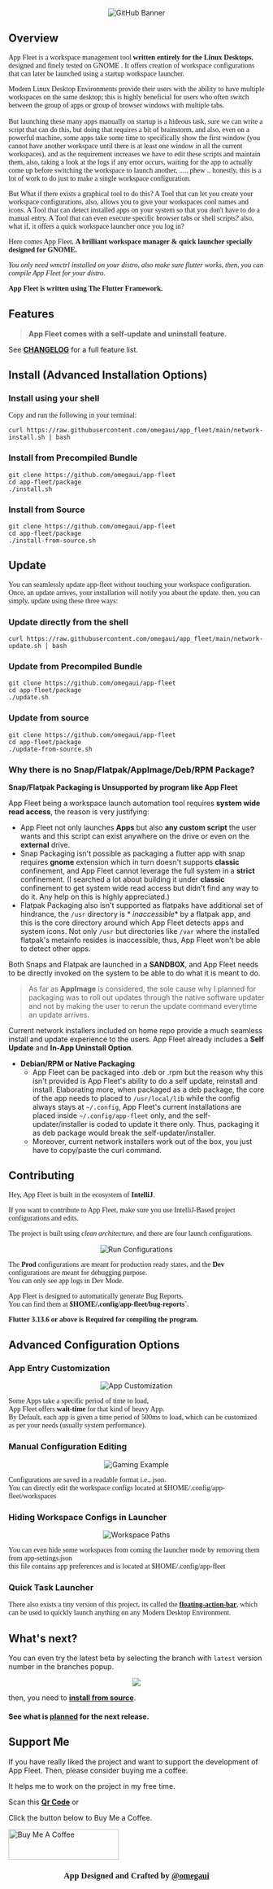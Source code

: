 <div align="center">
    <img src="github/banner/github-banner.png" alt="GitHub Banner">
</div>

## Overview

<p style="font-family: Sen">
App Fleet is a workspace management tool <strong>written entirely for the Linux Desktops</strong>,
designed and finely tested on GNOME .
It offers creation of workspace configurations that can later be launched using a startup workspace launcher.
</p>

<p style="font-family: Sen">
Modern Linux Desktop Environments provide their users with the ability to have multiple workspaces on the same desktop;
this is highly beneficial for users
who often switch between the group of apps or group of browser windows with multiple tabs.
<br>
<br>
But launching these many apps manually on startup is a hideous task, sure we can write a script that can do this,
but doing that requires a bit of brainstorm, and also, even on a powerful machine, some apps take some time to
specifically show the first window
(you cannot have another workspace until there is at least one window in all the current workspaces),
and as the requirement increases we have to edit these scripts and maintain them, also,
taking a look at the logs if any error occurs, waiting for the app to actually come up before switching the 
workspace to launch another, ..... phew .. honestly,
this is a lot of work to do just to make a single workspace configuration.
</p>

<p style="font-family: Sen">
But What if there exists a graphical tool to do this?
A Tool that can let you create your workspace configurations,
also, allows you to give your workspaces cool names and icons.
A Tool that can detect installed apps on your system so that you don't have to do a manual entry.
A Tool that can even execute specific browser tabs or shell scripts?
also, what if, it offers a quick workspace launcher once you log in?
</p>

<p style="font-family: Sen">
Here comes App Fleet, 
<strong>A brilliant workspace manager & quick launcher specially designed for GNOME.</strong>
</p>

<p style="font-family: Sen">
<i>You only need wmctrl installed on your distro, also make sure flutter works, then, you can compile App Fleet for your distro.</i>
</p>
<p style="font-family: Sen">
<strong>App Fleet is written using The Flutter Framework.</strong>
</p>

## Features

> **App Fleet comes with a self-update and uninstall feature.**

See [**CHANGELOG**](https://github.com/omegaui/app_fleet/blob/main/CHANGELOG.md) for a full feature list.

## Install (Advanced Installation Options)

### Install using your shell

<p style="font-family: Sen">
Copy and run the following in your terminal:
</p>

```shell
curl https://raw.githubusercontent.com/omegaui/app_fleet/main/network-install.sh | bash
```

### Install from Precompiled Bundle

```shell
git clone https://github.com/omegaui/app-fleet
cd app-fleet/package
./install.sh
```

### Install from Source

```shell
git clone https://github.com/omegaui/app-fleet
cd app-fleet/package
./install-from-source.sh
```

## Update

<p style="font-family: Sen">
You can seamlessly update app-fleet without touching your workspace configuration.
Once, an update arrives, your installation will notify you about the update.
then, you can simply, update using these three ways:
</p>

### Update directly from the shell

```shell
curl https://raw.githubusercontent.com/omegaui/app_fleet/main/network-update.sh | bash
```

### Update from Precompiled Bundle

```shell
git clone https://github.com/omegaui/app-fleet
cd app-fleet/package
./update.sh
```

### Update from source

```shell
git clone https://github.com/omegaui/app-fleet
cd app-fleet/package
./update-from-source.sh
```

### Why there is no Snap/Flatpak/AppImage/Deb/RPM Package?

**Snap/Flatpak Packaging is Unsupported by program like App Fleet**

App Fleet being a workspace launch automation tool requires **system wide read access**,
the reason is very justifying:

- App Fleet not only launches **Apps** but also **any custom script** the user wants
  and this script can exist anywhere on the drive or even on the **external** drive.
- Snap Packaging isn't possible as packaging a flutter app with snap requires **gnome** extension which in turn doesn't
  supports **classic** confinement, and App Fleet cannot leverage the full system in a **strict** confinement. (I
  searched a lot about building it under **classic** confinement to get system wide read access but didn't find any way
  to do it. Any help on this is highly appreciated.)
- Flatpak Packaging also isn't supported as flatpaks have additional set of hindrance, the `/usr` directory is *
  *inaccessible** by a flatpak app, and this is the core directory around which App Fleet detects apps and system icons.
  Not only `/usr` but directories like `/var` where the installed flatpak's metainfo resides is inaccessible, thus, App
  Fleet won't be able to detect other apps.

Both Snaps and Flatpak are launched in a **SANDBOX**, and App Fleet needs to be directly invoked on the system to be
able to do what it is meant to do.

> As far as **AppImage** is considered, the sole cause why I planned for packaging was to roll out updates through the
> native software updater and not by making the user to rerun the update command everytime an update arrives. <br>

Current network installers included on home repo provide a much seamless install and update experience to the users.
App Fleet already includes a **Self Update** and **In-App Uninstall Option**.

- **Debian/RPM or Native Packaging**
  - App Fleet can be packaged into .deb or .rpm but the reason why this isn't provided is App Fleet's ability to do a
    self update, reinstall and install. Elaborating more, when packaged as a deb package, the core of the app needs to
    placed to `/usr/local/lib` while the config always stays
    at `~/.config`, App Fleet's current installations are placed inside `~/.config/app-fleet` only, and the
    self-updater/installer is coded to update it there only. Thus, packaging it as deb package would break the
    self-updater/installer.
  - Moreover, current network installers work out of the box, you just have to copy/paste the curl command.

## Contributing

<p style="font-family: Sen">
Hey, App Fleet is built in the ecosystem of <strong>IntelliJ</strong>.
</p>

<p style="font-family: Sen">
If you want to contribute to App Fleet, make sure you use IntelliJ-Based project configurations and edits.
</p>

<p style="font-family: Sen">
The project is built using <i>clean architecture</i>, and there are four launch configurations. 
</p>

<div align="center">
    <img src="github/images/run-configurations.png" alt="Run Configurations"/>
</div>

<p style="font-family: Sen">
The <strong>Prod</strong> configurations are meant for production ready states,
and the <strong>Dev</strong> configurations are meant for debugging purpose.
<br>
You can only see app logs in Dev Mode.
</p>

<p style="font-family: Sen">
App Fleet is designed to automatically generate Bug Reports.
<br>
You can find them at <strong>$HOME/.config/app-fleet/bug-reports`</strong>.
</p>

<p style="font-family: Sen">
<strong>Flutter 3.13.6 or above is Required for compiling the program.</strong>
</p>

## Advanced Configuration Options

### App Entry Customization

<div align="center">
    <img src="github/images/app-customization.png" alt="App Customization"/>
</div>

<p style="font-family: Sen">
Some Apps take a specific period of time to load,
<br>
App Fleet offers <strong>wait-time</strong> for that kind of heavy App.
<br>
By Default, each app is given a time period of 500ms to load, which can be customized as per
your needs (usually system performance). 
</p>

### Manual Configuration Editing

<div align="center">
    <img src="github/images/gaming-example.png" alt="Gaming Example"/>
</div>

<p style="font-family: Sen">
Configurations are saved in a readable format i.e., json.
<br>
You can directly edit the workspace configs located at $HOME/.config/app-fleet/workspaces
</p>

### Hiding Workspace Configs in Launcher

<div align="center">
    <img src="github/images/workspace-paths.png" alt="Workspace Paths"/>
</div>

<p style="font-family: Sen">
You can even hide some workspaces from coming the launcher mode by removing them from app-settings.json
<br>
this file contains app preferences and is located at $HOME/.config/app-fleet
</p>

### Quick Task Launcher

<p style="font-family: Sen">
There also exists a tiny version of this project, 
its called the <strong><a href="https://github.com/omegaui/floating_action_bar">floating-action-bar</a></strong>,
which can be used to quickly launch anything on any Modern Desktop Environment.
</p>

## What's next?

You can even try the latest beta by selecting the branch with `latest` version number in the branches popup.

<div align="center">
    <img src="github/images/branches.png" />
</div>

then, you need to [**install from source**](https://github.com/omegaui/app_fleet/tree/main#install-from-source).

#### See what is [**planned**](https://github.com/omegaui/app_fleet/milestone/1) for the next release.

## Support Me

If you have really liked the project and want to support the development of App Fleet.
Then, please consider buying me a coffee.

It helps me to work on the project in my free time.

Scan this [**Qr Code**](github/images/qr-code.png) or <br>

Click the button below to Buy Me a Coffee.

<a href="https://www.buymeacoffee.com/imarham" target="_blank"><img src="https://cdn.buymeacoffee.com/buttons/v2/default-yellow.png" alt="Buy Me A Coffee" style="height: 60px !important;width: 217px !important;" ></a>


<div align="center">
    <h3 style="font-family: Sen">
        App Designed and Crafted by <strong><a href="https://github.com/omegaui">@omegaui</a></strong>
    </h3>
</div>
